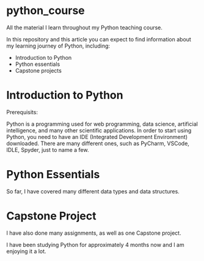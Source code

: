 # python_course
All the material I learn throughout my Python teaching course. 

In this repository and this article you can expect to find information about my learning journey of Python, including:
- Introduction to Python
- Python essentials
- Capstone projects

# Introduction to Python

Prerequisits: 

Python is a programming used for web programming, data science, artificial intelligence, and many other scientific applications.
In order to start using Python, you need to have an IDE (Integrated Development Environment) downloaded. There are many different
ones, such as PyCharm, VSCode, IDLE, Spyder, just to name a few. 

# Python Essentials

So far, I have covered many different data types and data structures. 

# Capstone Project

I have also done many assignments, as well as one Capstone project. 

I have been studying Python for approximately 4 months now and I am enjoying it a lot.
